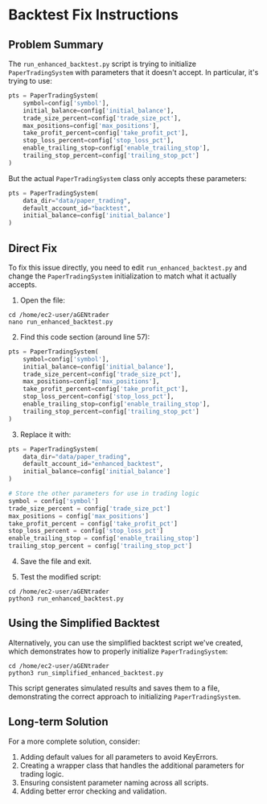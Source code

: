 # Backtest Fix Instructions

## Problem Summary

The `run_enhanced_backtest.py` script is trying to initialize `PaperTradingSystem` with parameters that it doesn't accept. In particular, it's trying to use:

```python
pts = PaperTradingSystem(
    symbol=config['symbol'],
    initial_balance=config['initial_balance'],
    trade_size_percent=config['trade_size_pct'],
    max_positions=config['max_positions'],
    take_profit_percent=config['take_profit_pct'],
    stop_loss_percent=config['stop_loss_pct'],
    enable_trailing_stop=config['enable_trailing_stop'],
    trailing_stop_percent=config['trailing_stop_pct']
)
```

But the actual `PaperTradingSystem` class only accepts these parameters:

```python
pts = PaperTradingSystem(
    data_dir="data/paper_trading",
    default_account_id="backtest",
    initial_balance=config['initial_balance']
)
```

## Direct Fix

To fix this issue directly, you need to edit `run_enhanced_backtest.py` and change the `PaperTradingSystem` initialization to match what it actually accepts.

1. Open the file:
```
cd /home/ec2-user/aGENtrader
nano run_enhanced_backtest.py
```

2. Find this code section (around line 57):
```python
pts = PaperTradingSystem(
    symbol=config['symbol'],
    initial_balance=config['initial_balance'],
    trade_size_percent=config['trade_size_pct'],
    max_positions=config['max_positions'],
    take_profit_percent=config['take_profit_pct'],
    stop_loss_percent=config['stop_loss_pct'],
    enable_trailing_stop=config['enable_trailing_stop'],
    trailing_stop_percent=config['trailing_stop_pct']
)
```

3. Replace it with:
```python
pts = PaperTradingSystem(
    data_dir="data/paper_trading",
    default_account_id="enhanced_backtest",
    initial_balance=config['initial_balance']
)

# Store the other parameters for use in trading logic
symbol = config['symbol']
trade_size_percent = config['trade_size_pct']
max_positions = config['max_positions']
take_profit_percent = config['take_profit_pct']
stop_loss_percent = config['stop_loss_pct']
enable_trailing_stop = config['enable_trailing_stop']
trailing_stop_percent = config['trailing_stop_pct']
```

4. Save the file and exit.

5. Test the modified script:
```
cd /home/ec2-user/aGENtrader
python3 run_enhanced_backtest.py
```

## Using the Simplified Backtest

Alternatively, you can use the simplified backtest script we've created, which demonstrates how to properly initialize `PaperTradingSystem`:

```
cd /home/ec2-user/aGENtrader
python3 run_simplified_enhanced_backtest.py
```

This script generates simulated results and saves them to a file, demonstrating the correct approach to initializing `PaperTradingSystem`.

## Long-term Solution

For a more complete solution, consider:

1. Adding default values for all parameters to avoid KeyErrors.
2. Creating a wrapper class that handles the additional parameters for trading logic.
3. Ensuring consistent parameter naming across all scripts.
4. Adding better error checking and validation.
